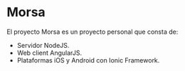 # Morsa

El proyecto Morsa es un proyecto personal que consta de:
  - Servidor NodeJS.
  - Web client AngularJS.
  - Plataformas iOS y Android con Ionic Framework.

